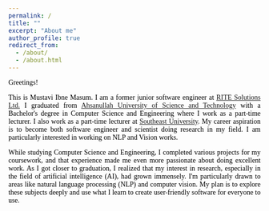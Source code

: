 ```yaml
---
permalink: /
title: ""
excerpt: "About me"
author_profile: true
redirect_from: 
  - /about/
  - /about.html
---
```


<span style="color:black; font-family:Georgia">Greetings!🖖🏼</span>

<p style="text-align:justify; color:black; font-family:Georgia">This is Mustavi Ibne Masum. I am a former junior software engineer at <a href="https://www.rite.com.bd/">RITE Solutions Ltd.</a> I graduated from 
<a href="https://aust.edu/">Ahsanullah University of Science and Technology</a> with a Bachelor's degree in Computer Science and 
Engineering where I work as a part-time lecturer. I also work as a part-time lecturer at <a href="https://seu.edu.bd/">Southeast University</a>. My career aspiration is to become both software engineer and scientist doing research in my field. 
I am particularly interested in working on NLP and Vision works. </p>


<p style="text-align:justify;color:black; font-family:Georgia">
<!-- Ever since I was a child, I've been incredibly curious, and that curiosity has driven me to want to become a researcher.  -->
While studying Computer Science and Engineering, I completed various projects for my coursework, and that experience made me even more passionate about doing excellent work. As I got closer to graduation, I realized that my interest in research, especially in the field of artificial intelligence (AI), had grown immensely. I'm particularly drawn to areas like natural language processing (NLP) and computer vision. My plan is to explore these subjects deeply and use what I learn to create user-friendly software for everyone to use.</p>
